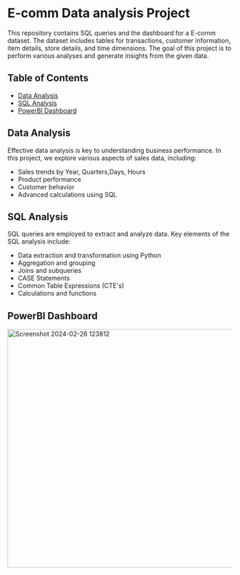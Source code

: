 # E-comm Data analysis Project

This repository contains SQL queries and the dashboard for a E-comm dataset. The dataset includes tables for transactions, customer information, item details, store details, and time dimensions. The goal of this project is to perform various analyses and generate insights from the given data.

## Table of Contents
- [Data Analysis](#data-analysis)
- [SQL Analysis](#sql-analysis)
- [PowerBI Dashboard](#powerbi-dashboard)

## Data Analysis

Effective data analysis is key to understanding business performance. In this project, we explore various aspects of sales data, including:

- Sales trends by Year, Quarters,Days, Hours
- Product performance
- Customer behavior
- Advanced calculations using SQL

## SQL Analysis

SQL queries are employed to extract and analyze data. Key elements of the SQL analysis include:
- Data extraction and transformation
  using Python
- Aggregation and grouping
- Joins and subqueries
- CASE Statements
- Common Table Expressions (CTE's)
- Calculations and functions

## PowerBI Dashboard
<img width="534" alt="Screenshot 2024-02-26 123812" src="https://github.com/rahulbytes/E-Comm-SQL-Project/assets/142666454/4eb93ebe-cb3a-4ba7-a0bf-9cd8746e94f9">

